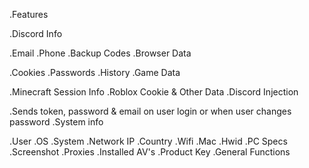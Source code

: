  
  
 

.Features

.Discord Info


.Email
.Phone
.Backup Codes
.Browser Data

.Cookies
.Passwords
.History
.Game Data

.Minecraft Session Info
.Roblox Cookie & Other Data
.Discord Injection

.Sends token, password & email on user login or when user changes password
.System info

.User
.OS
.System
.Network IP
.Country
.Wifi
.Mac
.Hwid
.PC Specs
.Screenshot
.Proxies
.Installed AV's
.Product Key
.General Functions

